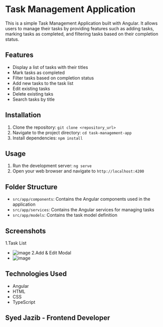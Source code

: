 # Task Management Application

This is a simple Task Management Application built with Angular. It allows users to manage their tasks by providing features such as adding tasks, marking tasks as completed, and filtering tasks based on their completion status.

## Features

- Display a list of tasks with their titles
- Mark tasks as completed
- Filter tasks based on completion status
- Add new tasks to the task list
- Edit existing tasks
- Delete existing taks
- Search tasks by title

## Installation

1. Clone the repository: `git clone <repository_url>`
2. Navigate to the project directory: `cd task-management-app`
3. Install dependencies: `npm install`

## Usage

1. Run the development server: `ng serve`
2. Open your web browser and navigate to `http://localhost:4200`

## Folder Structure

- `src/app/components`: Contains the Angular components used in the application
- `src/app/services`: Contains the Angular services for managing tasks
- `src/app/models`: Contains the task model definition

## Screenshots 
1.Task List 
- ![image](https://github.com/syedjazib1/task-management-app/assets/113434930/5e13e70a-e056-426f-aae5-16668f92917e)
2.Add & Edit Modal
- ![image](https://github.com/syedjazib1/task-management-app/assets/113434930/32773802-7d9d-48e0-9278-a537b6e636ae)



## Technologies Used

- Angular
- HTML
- CSS
- TypeScript

## Syed Jazib - Frontend Developer
